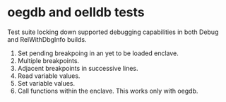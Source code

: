 oegdb and oelldb tests
=====================

Test suite locking down supported debugging capabilities in both
Debug and RelWithDbgInfo builds.

1. Set pending breakpoing in an yet to be loaded enclave.
2. Multiple breakpoints.
3. Adjacent breakpoints in successive lines.
4. Read variable values.
5. Set variable values.
6. Call functions within the enclave. This works only with oegdb.
